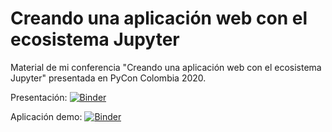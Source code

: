 # Creando una aplicación web con el ecosistema Jupyter

Material de mi conferencia "Creando una aplicación web con el ecosistema Jupyter" presentada en PyCon Colombia 2020.

Presentación: [![Binder](https://mybinder.org/badge_logo.svg)](https://mybinder.org/v2/gh/cosmoscalibur/webapp_jupyter/master?filepath=webapp_jupyter_rise.ipynb)

Aplicación demo: [![Binder](https://mybinder.org/badge_logo.svg)](https://mybinder.org/v2/gh/cosmoscalibur/webapp_jupyter/master?urlpath=%2Fvoila%2Frender%2Fwebapp_jupyter_example.ipynb)

